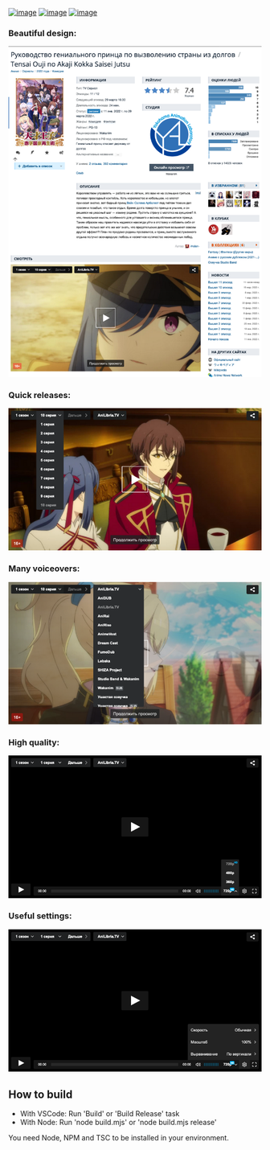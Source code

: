 [![image](https://img.shields.io/amo/v/shikiplayer?style=for-the-badge&color=orange)](https://addons.mozilla.org/en-US/firefox/addon/shikiplayer/)
[![image](https://img.shields.io/chrome-web-store/v/eakchahkjhemjdlglfffpjiabeamppof?style=for-the-badge&color=lightblue)](https://chrome.google.com/webstore/detail/shikiplayer/eakchahkjhemjdlglfffpjiabeamppof)
[![image](https://img.shields.io/static/v1?label=SCRIPT&message=INSTALL&style=for-the-badge&color=yellow)](https://github.com/qt-kaneko/Shikiplayer/releases/latest/download/manifest.user.js)

### Beautiful design:
![image](./assets/screenshots/1.png?raw=true)

### Quick releases:
![image](./assets/screenshots/2.png?raw=true)

### Many voiceovers:
![image](./assets/screenshots/3.png?raw=true)

### High quality:
![image](./assets/screenshots/4.png?raw=true)

### Useful settings:
![image](./assets/screenshots/5.png?raw=true)

## How to build
- With VSCode: Run 'Build' or 'Build Release' task
- With Node: Run 'node build.mjs' or 'node build.mjs release'

You need Node, NPM and TSC to be installed in your environment.